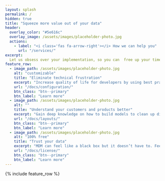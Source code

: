 ```yaml
---
layout: splash
permalink: /
hidden: true
title: "Squeeze more value out of your data"
header:
  overlay_color: "#5e616c"
  overlay_image: /assets/images/placeholder-photo.jpg
  actions:
    - label: "<i class='fas fa-arrow-right'></i> How we can help you"
      url: "/services/"
excerpt:
  Let us obsess over your implementation, so you can  free up your time to focus on winning more customers, finding hidden sources of revenue, cutting costs, and managing suppliers.
feature_row:
  - image_path: /assets/images/placeholder-photo.jpg
    alt: "customizable"
    title: "Eliminate technical frustration"
    excerpt: "Increase quality of life for developers by using best practices to optimize your model. Make business-friendly UIs for end users to save their time on daily tasks, including authoring data, filtering, searching, sorting, and managing duplicates (manual merging and splitting)."
    url: "/docs/configuration/"
    btn_class: "btn--primary"
    btn_label: "Learn more"
  - image_path: /assets/images/placeholder-photo.jpg
    alt: ""
    title: "Understand your customers and products better"
    excerpt: "Gain deep knowledge on how to build models to clean up dirty customer data (or clients, employees, patients, students, donors, constituents, etc.) and build complex product hierarchies that truly represent your business requirements."
    url: "/docs/layouts/"
    btn_class: "btn--primary"
    btn_label: "Learn more"
  - image_path: /assets/images/placeholder-photo.jpg
    alt: "100% free"
    title: "Trust your data"
    excerpt: "MDM can feel like a black box but it doesn’t have to. Feel confident you understand your system and how to fine-tune it, so you can clean, consolidate, and finally trust your data to make the best business decisions."
    url: "/docs/license/"
    btn_class: "btn--primary"
    btn_label: "Learn more"      
---
```


{% include feature_row %}